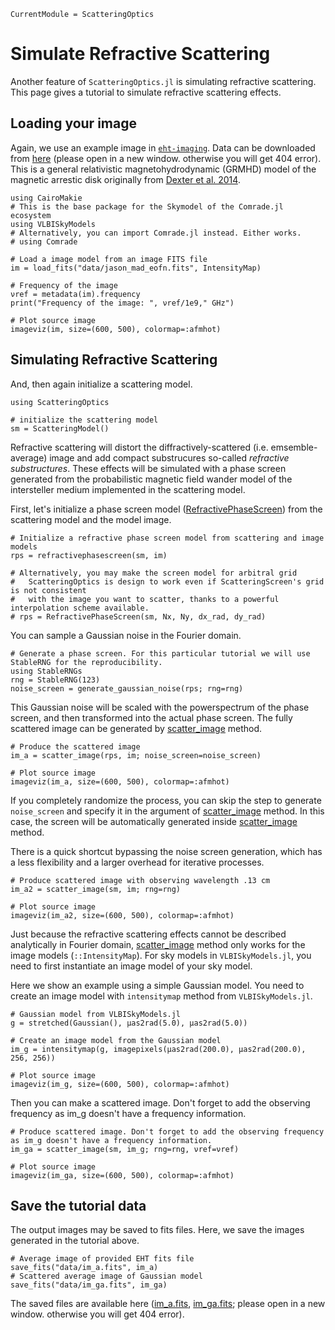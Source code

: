 ```@meta
CurrentModule = ScatteringOptics
```

# Simulate Refractive Scattering
Another feature of `ScatteringOptics.jl` is simulating refractive scattering. This page gives a tutorial to simulate refractive scattering effects. 

## Loading your image
Again, we use an example image in [`eht-imaging`](https://github.com/achael/eht-imaging). Data can be downloaded from [here](data/jason_mad_eofn.fits) (please open in a new window. otherwise you will get 404 error). This is a general relativistic magnetohydrodynamic (GRMHD) model of the magnetic arrestic disk originally from [Dexter et al. 2014](https://ui.adsabs.harvard.edu/abs/2014IAUS..303..298D).

```@example 1
using CairoMakie
# This is the base package for the Skymodel of the Comrade.jl ecosystem
using VLBISkyModels
# Alternatively, you can import Comrade.jl instead. Either works.
# using Comrade

# Load a image model from an image FITS file
im = load_fits("data/jason_mad_eofn.fits", IntensityMap)

# Frequency of the image
νref = metadata(im).frequency
print("Frequency of the image: ", νref/1e9," GHz")

# Plot source image
imageviz(im, size=(600, 500), colormap=:afmhot)
```

## Simulating Refractive Scattering
And, then again initialize a scattering model.

```@example 1
using ScatteringOptics

# initialize the scattering model
sm = ScatteringModel()
```

Refractive scattering will distort the diffractively-scattered (i.e. emsemble-average) image and add compact substrucures so-called *refractive substructures*.
These effects will be simulated with a phase screen generated from the probabilistic magnetic field wander model of the intersteller medium implemented in the scattering model. 

First, let's initialize a phase screen model ([RefractivePhaseScreen](@ref)) from the scattering model and the model image.
```@example 1
# Initialize a refractive phase screen model from scattering and image models
rps = refractivephasescreen(sm, im) 

# Alternatively, you may make the screen model for arbitral grid
#   ScatteringOptics is design to work even if ScatteringScreen's grid is not consistent
#   with the image you want to scatter, thanks to a powerful interpolation scheme available.
# rps = RefractivePhaseScreen(sm, Nx, Ny, dx_rad, dy_rad) 
```

You can sample a Gaussian noise in the Fourier domain.

```@example 1
# Generate a phase screen. For this particular tutorial we will use StableRNG for the reproducibility.
using StableRNGs 
rng = StableRNG(123)
noise_screen = generate_gaussian_noise(rps; rng=rng)
```

This Gaussian noise will be scaled with the powerspectrum of the phase screen, and then transformed into the actual phase screen. The fully scattered image can be generated by [scatter_image](@ref) method.

```@example 1
# Produce the scattered image
im_a = scatter_image(rps, im; noise_screen=noise_screen)

# Plot source image
imageviz(im_a, size=(600, 500), colormap=:afmhot)
```

If you completely randomize the process, you can skip the step to generate `noise_screen` and specify it in the argument of [scatter_image](@ref) method. In this case, the screen will be automatically generated inside [scatter_image](@ref) method. 

There is a quick shortcut bypassing the noise screen generation, which has a less flexibility and a larger overhead for iterative processes.

```@example 1
# Produce scattered image with observing wavelength .13 cm
im_a2 = scatter_image(sm, im; rng=rng)

# Plot source image
imageviz(im_a2, size=(600, 500), colormap=:afmhot)
```

Just because the refractive scattering effects cannot be described analytically in Fourier domain, [scatter_image](@ref) method only works
for the image models (`::IntensityMap`). For sky models in `VLBISkyModels.jl`, you need to first instantiate an image model of your sky model.

Here we show an example using a simple Gaussian model. You need to create an image model with `intensitymap` method from `VLBISkyModels.jl`.

```@example 1
# Gaussian model from VLBISkyModels.jl
g = stretched(Gaussian(), μas2rad(5.0), μas2rad(5.0))

# Create an image model from the Gaussian model
im_g = intensitymap(g, imagepixels(μas2rad(200.0), μas2rad(200.0), 256, 256))

# Plot source image
imageviz(im_g, size=(600, 500), colormap=:afmhot)
```

Then you can make a scattered image. Don't forget to add the observing frequency as im_g doesn't have a frequency information.

```@example 1
# Produce scattered image. Don't forget to add the observing frequency as im_g doesn't have a frequency information.
im_ga = scatter_image(sm, im_g; rng=rng, νref=νref)

# Plot source image
imageviz(im_ga, size=(600, 500), colormap=:afmhot)
```

## Save the tutorial data 
The output images may be saved to fits files. Here, we save the images generated in the tutorial above.

```@example 1
# Average image of provided EHT fits file
save_fits("data/im_a.fits", im_a)
# Scattered average image of Gaussian model
save_fits("data/im_ga.fits", im_ga)
```

The saved files are available here ([im_a.fits](data/im_a.fits), [im_ga.fits](data/im_a.fits); please open in a new window. otherwise you will get 404 error).
